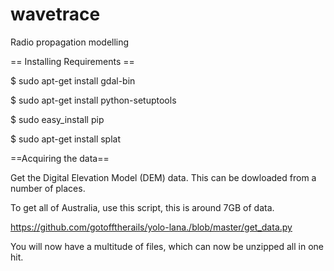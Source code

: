 wavetrace
=========

Radio propagation modelling

== Installing Requirements ==

$ sudo apt-get install gdal-bin

$ sudo apt-get install python-setuptools

$ sudo easy_install pip

$ sudo apt-get install splat



==Acquiring the  data==

Get the Digital Elevation Model (DEM) data.  This can be dowloaded from a number of places.

To get all of Australia, use this script, this is around 7GB of data.

https://github.com/gotofftherails/yolo-lana./blob/master/get_data.py

You will now have a multitude of files, which can now be unzipped all in one hit.



